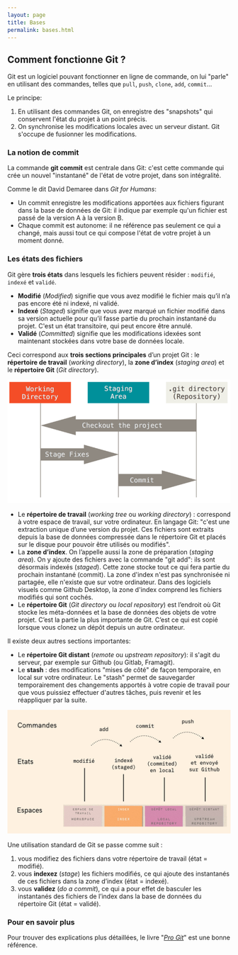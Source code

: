 ```yaml
---
layout: page
title: Bases
permalink: bases.html
---
```



## Comment fonctionne Git ?

Git est un logiciel pouvant fonctionner en ligne de commande, on lui "parle" en utilisant des commandes, telles que `pull`, `push`, `clone`, `add`, `commit`...

Le principe: 

1. En utilisant des commandes Git, on enregistre des "snapshots" qui conservent l'état du projet à un point précis.
2. On synchronise les modifications locales avec un serveur distant. Git s'occupe de fusionner les modifications.

### La notion de commit

La commande **git commit** est centrale dans Git: c'est cette commande qui crée un nouvel "instantané" de l'état de votre projet, dans son intégralité. 

Comme le dit David Demaree dans *Git for Humans*: 

- Un commit enregistre les modifications apportées aux fichiers figurant dans la base de données de Git: il indique par exemple qu'un fichier est passé de la version A à la version B.
- Chaque commit est autonome: il ne référence pas seulement ce qui a changé, mais aussi tout ce qui compose l'état de votre projet à un moment donné.

### Les états des fichiers

Git gère **trois états** dans lesquels les fichiers peuvent résider : `modifié`, `indexé` et `validé`.

- **Modifié** (*Modified*) signifie que vous avez modifié le fichier mais qu’il n’a pas encore été ni indexé, ni validé.
- **Indexé** (*Staged*) signifie que vous avez marqué un fichier modifié dans sa version actuelle pour qu’il fasse partie du prochain instantané du projet. C'est un état transitoire, qui peut encore être annulé.
- **Validé** (*Committed*) signifie que les modifications idexées sont maintenant stockées dans votre base de données locale.

Ceci correspond aux **trois sections principales** d’un projet Git : le **répertoire de travail** (*working directory*), la **zone d’index** (*staging area*) et le **répertoire Git** (*Git directory*).

![Les trois zones, selon Pro Git](img/git-basics/areas.png)

- Le **répertoire de travail** (*working tree* ou *working directory*) : correspond à votre espace de travail, sur votre ordinateur. En langage Git: "c'est une extraction unique d’une version du projet. Ces fichiers sont extraits depuis la base de données compressée dans le répertoire Git et placés sur le disque pour pouvoir être utilisés ou modifiés". 
- La **zone d’index**. On l’appelle aussi la zone de préparation (*staging area*). On y ajoute des fichiers avec la commande "git add": ils sont désormais indexés (*staged*). Cette zone stocke tout ce qui fera partie du prochain instantané (commit). La zone d'index n'est pas synchronisée ni partagée, elle n'existe que sur votre ordinateur. Dans des logiciels visuels comme Github Desktop, la zone d'index comprend les fichiers modifiés qui sont cochés.
- Le **répertoire Git** (*Git directory* ou *local repository*) est l’endroit où Git stocke les méta-données et la base de données des objets de votre projet. C’est la partie la plus importante de Git. C’est ce qui est copié lorsque vous clonez un dépôt depuis un autre ordinateur.

Il existe deux autres sections importantes:

- Le **répertoire Git distant** (*remote* ou *upstream repository*): il s'agit du serveur, par exemple sur Github (ou Gitlab, Framagit). 
- Le **stash** : des modifications "mises de côté" de façon temporaire, en local sur votre ordinateur. Le "stash" permet de sauvegarder temporairement des changements apportés à votre copie de travail pour que vous puissiez effectuer d'autres tâches, puis revenir et les réappliquer par la suite.

![Représentation des états, espaces et commandes](img/git-basics/commandes-git.jpg)

Une utilisation standard de Git se passe comme suit :

1. vous modifiez des fichiers dans votre répertoire de travail (état = modifié).
2. vous **indexez** (*stage*) les fichiers modifiés, ce qui ajoute des instantanés de ces fichiers dans la zone d’index (état = indexé).
3. vous **validez** (*do a commit*), ce qui a pour effet de basculer les instantanés des fichiers de l’index dans la base de données du répertoire Git (état = validé).

### Pour en savoir plus

Pour trouver des explications plus détaillées, le livre "*[Pro Git](https://git-scm.com/book/fr/v2)*" est une bonne référence.
